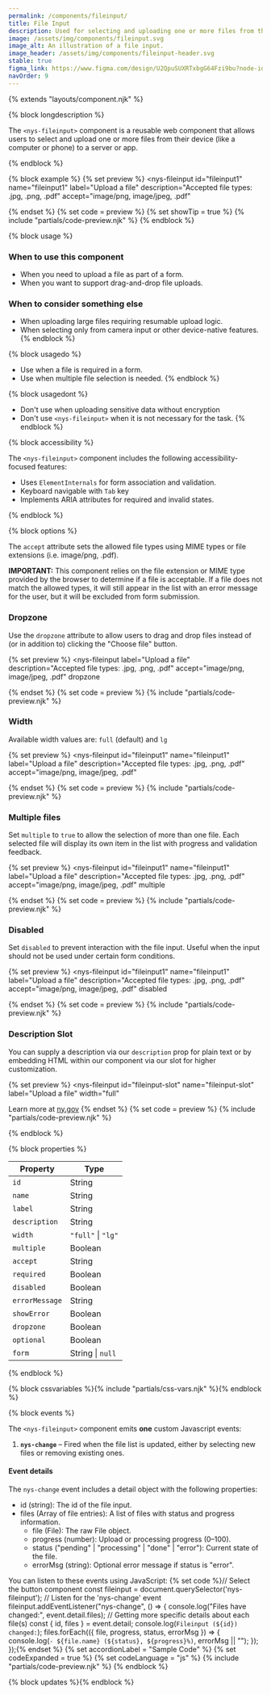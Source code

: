 ```yaml
---
permalink: /components/fileinput/
title: File Input
description: Used for selecting and uploading one or more files from the user’s device.
image: /assets/img/components/fileinput.svg
image_alt: An illustration of a file input.
image_header: /assets/img/components/fileinput-header.svg
stable: true
figma_link: https://www.figma.com/design/U2QpuSUXRTxbgG64Fzi9bu?node-id=4739-1812
navOrder: 9
---
```


{% extends "layouts/component.njk" %}

{% block longdescription %}

The `<nys-fileinput>` component is a reusable web component that allows users to select and upload one or more files from their device (like a computer or phone) to a server or app.

{% endblock %}

{% block example %}
{% set preview %}
<nys-fileinput
  id="fileinput1"
  name="fileinput1"
  label="Upload a file"
  description="Accepted file types: .jpg, .png, .pdf"
  accept="image/png, image/jpeg, .pdf"
></nys-fileinput>
{% endset %}
{% set code = preview %}
{% set showTip = true %}
{% include "partials/code-preview.njk" %}
{% endblock %}

{% block usage %}

### When to use this component

- When you need to upload a file as part of a form.
- When you want to support drag-and-drop file uploads.

### When to consider something else

- When uploading large files requiring resumable upload logic.
- When selecting only from camera input or other device-native features.
{% endblock %}

{% block usagedo %}

  - Use when a file is required in a form.
  - Use when multiple file selection is needed.
{% endblock %}

{% block usagedont %}

  - Don't use when uploading sensitive data without encryption
  - Don't use `<nys-fileinput>` when it is not necessary for the task.
{% endblock %}

{% block accessibility %}

The `<nys-fileinput>` component includes the following accessibility-focused features:

  - Uses `ElementInternals` for form association and validation.
  - Keyboard navigable with `Tab` key
  - Implements ARIA attributes for required and invalid states.

{% endblock %}

{% block options %}

The `accept` attribute sets the allowed file types using MIME types or file extensions (i.e. image/png, .pdf).

**IMPORTANT:** This component relies on the file extension or MIME type provided by the browser to determine if a file is acceptable. If a file does not match the allowed types, it will still appear in the list with an error message for the user, but it will be excluded from form submission.

### Dropzone
Use the `dropzone` attribute to allow users to drag and drop files instead of (or in addition to) clicking the "Choose file" button.

{% set preview %}
<nys-fileinput
  label="Upload a file"
  description="Accepted file types: .jpg, .png, .pdf"
  accept="image/png, image/jpeg, .pdf"
  dropzone
></nys-fileinput>
{% endset %}
{% set code = preview %}
{% include "partials/code-preview.njk" %}

### Width
Available width values are: `full` (default) and `lg`

{% set preview %}
<nys-fileinput
  id="fileinput1"
  name="fileinput1"
  label="Upload a file"
  description="Accepted file types: .jpg, .png, .pdf"
  accept="image/png, image/jpeg, .pdf"
></nys-fileinput>
{% endset %}
{% set code = preview %}
{% include "partials/code-preview.njk" %}

### Multiple files
Set `multiple` to `true` to allow the selection of more than one file. Each selected file will display its own item in the list with progress and validation feedback.

{% set preview %}
<nys-fileinput
  id="fileinput1"
  name="fileinput1"
  label="Upload a file"
  description="Accepted file types: .jpg, .png, .pdf"
  accept="image/png, image/jpeg, .pdf"
  multiple
></nys-fileinput>
{% endset %}
{% set code = preview %}
{% include "partials/code-preview.njk" %}

### Disabled
Set `disabled` to prevent interaction with the file input. Useful when the input should not be used under certain form conditions.

{% set preview %}
<nys-fileinput
  id="fileinput1"
  name="fileinput1"
  label="Upload a file"
  description="Accepted file types: .jpg, .png, .pdf"
  accept="image/png, image/jpeg, .pdf"
  disabled
></nys-fileinput>
{% endset %}
{% set code = preview %}
{% include "partials/code-preview.njk" %}

### Description Slot
You can supply a description via our `description` prop for plain text or by embedding HTML within our component via our slot for higher customization.

{% set preview %}
<nys-fileinput
  id="fileinput-slot"
  name="fileinput-slot"
  label="Upload a file"
  width="full"
>
  <span slot="description">
    Learn more at
    <a href="https://www.ny.gov" target="_blank" rel="noopener">ny.gov</a>
  </span>
</nys-fileinput>
{% endset %}
{% set code = preview %}
{% include "partials/code-preview.njk" %}

{% endblock %}

{% block properties %}

| Property      | Type                                                               |
|---------------|--------------------------------------------------------------------|
| `id`          | String                                                             |
| `name`        | String                                                             |
| `label`       | String                                                             |
| `description` | String                                                             |
| `width`       | `"full"` \| `"lg"`                                                 |
| `multiple`    | Boolean                                                            |
| `accept`      | String                                                             |
| `required`    | Boolean                                                            |
| `disabled`    | Boolean                                                            |
| `errorMessage`| String                                                             |
| `showError`   | Boolean                                                            |
| `dropzone`    | Boolean                                                            |
| `optional`    | Boolean                                                            |
| `form`        | String \| `null`                                                   |


{% endblock %}

{% block cssvariables %}{% include "partials/css-vars.njk" %}{% endblock %}


{% block events %}

The `<nys-fileinput>` component emits **one** custom Javascript events:

1.  **`nys-change`** – Fired when the file list is updated, either by selecting new files or removing existing ones.

#### Event details
The `nys-change` event includes a detail object with the following properties:

- id (string): The id of the file input.
- files (Array of file entries): A list of files with status and progress information.
  - file (File): The raw File object.
  - progress (number): Upload or processing progress (0–100).
  - status ("pending" | "processing" | "done" | "error"): Current state of the file.
  - errorMsg (string): Optional error message if status is "error".

You can listen to these events using JavaScript:
{% set code %}// Select the button component
const fileinput = document.querySelector('nys-fileinput');
// Listen for the 'nys-change' event
fileinput.addEventListener("nys-change", () => {
  console.log("Files have changed:", event.detail.files);
  // Getting more specific details about each file(s)
  const { id, files } = event.detail;
  console.log(`Fileinput (${id}) changed:`);
    files.forEach(({ file, progress, status, errorMsg }) => {
      console.log(`- ${file.name} (${status}, ${progress}%)`, errorMsg || "");
  });
});{% endset %}
{% set accordionLabel = "Sample Code" %}
{% set codeExpanded = true %}
{% set codeLanguage = "js" %}
{% include "partials/code-preview.njk" %}
{% endblock %}

{% block updates %}{% endblock %}

